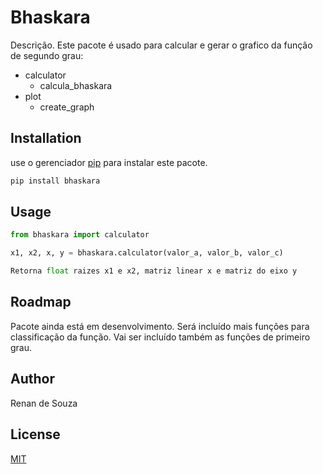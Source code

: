 # Bhaskara

Descrição. 
Este pacote é usado para calcular e gerar o grafico da função de segundo grau:
- calculator
	- calcula_bhaskara
- plot
	- create_graph

## Installation

use o gerenciador [pip](https://pip.pypa.io/en/stable/) para instalar este pacote.

```bash
pip install bhaskara
```

## Usage

```python
from bhaskara import calculator

x1, x2, x, y = bhaskara.calculator(valor_a, valor_b, valor_c)

Retorna float raizes x1 e x2, matriz linear x e matriz do eixo y
```

## Roadmap

Pacote ainda está em desenvolvimento. Será incluído mais funções para classificação da função.
Vai ser incluído também as funções de primeiro grau.

## Author
Renan de Souza

## License
[MIT](https://choosealicense.com/licenses/mit/)
